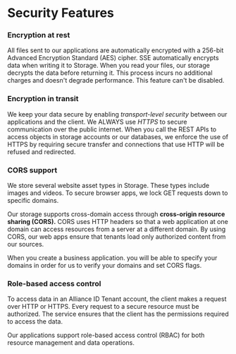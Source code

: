 # Security Features

### Encryption at rest <a id="encryption-at-rest"></a>

All files sent to our applications are automatically encrypted with a 256-bit Advanced Encryption Standard \(AES\) cipher. SSE automatically encrypts data when writing it to Storage. When you read your files, our storage decrypts the data before returning it. This process incurs no additional charges and doesn't degrade performance. This feature can't be disabled.

### Encryption in transit <a id="encryption-in-transit"></a>

We keep your data secure by enabling _transport-level security_ between our applications and the client. We ALWAYS use _HTTPS_ to secure communication over the public internet. When you call the REST APIs to access objects in storage accounts or our databases, we enforce the use of HTTPS by requiring secure transfer and connections that use HTTP will be refused and redirected.

### CORS support <a id="cors-support"></a>

We store several website asset types in Storage. These types include images and videos. To secure browser apps, we lock GET requests down to specific domains.

Our storage supports cross-domain access through **cross-origin resource sharing \(CORS\).** CORS uses HTTP headers so that a web application at one domain can access resources from a server at a different domain. By using CORS, our web apps ensure that tenants load only authorized content from our sources.

When you create a business application. you will be able to specify your domains in order for us to verify your domains and set CORS flags.

### Role-based access control <a id="role-based-access-control"></a>

To access data in an Alliance ID Tenant account, the client makes a request over HTTP or HTTPS. Every request to a secure resource must be authorized. The service ensures that the client has the permissions required to access the data.

Our applications support role-based access control \(RBAC\) for both resource management and data operations.

